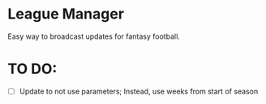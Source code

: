 # League Manager

Easy way to broadcast updates for fantasy football.

# TO DO:

- [ ] Update to not use parameters; Instead, use weeks from start of season
